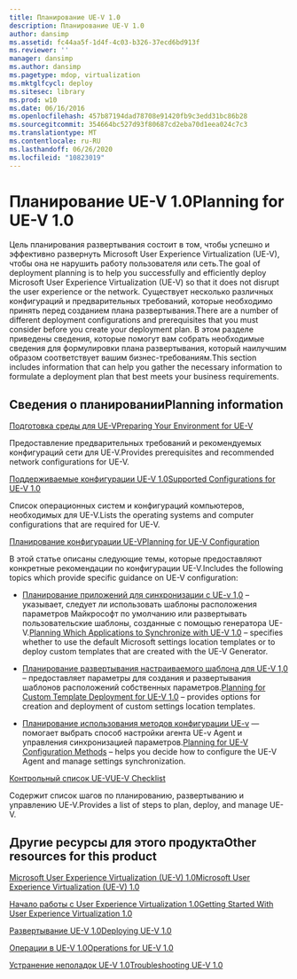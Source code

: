 ```yaml
---
title: Планирование UE-V 1.0
description: Планирование UE-V 1.0
author: dansimp
ms.assetid: fc44aa5f-1d4f-4c03-b326-37ecd6bd913f
ms.reviewer: ''
manager: dansimp
ms.author: dansimp
ms.pagetype: mdop, virtualization
ms.mktglfcycl: deploy
ms.sitesec: library
ms.prod: w10
ms.date: 06/16/2016
ms.openlocfilehash: 457b87194dad78708e91420fb9c3edd31bc86b28
ms.sourcegitcommit: 354664bc527d93f80687cd2eba70d1eea024c7c3
ms.translationtype: MT
ms.contentlocale: ru-RU
ms.lasthandoff: 06/26/2020
ms.locfileid: "10823019"
---
```

# <span data-ttu-id="2fe7d-103">Планирование UE-V 1.0</span><span class="sxs-lookup"><span data-stu-id="2fe7d-103">Planning for UE-V 1.0</span></span>


<span data-ttu-id="2fe7d-104">Цель планирования развертывания состоит в том, чтобы успешно и эффективно развернуть Microsoft User Experience Virtualization (UE-V), чтобы она не нарушить работу пользователя или сеть.</span><span class="sxs-lookup"><span data-stu-id="2fe7d-104">The goal of deployment planning is to help you successfully and efficiently deploy Microsoft User Experience Virtualization (UE-V) so that it does not disrupt the user experience or the network.</span></span> <span data-ttu-id="2fe7d-105">Существует несколько различных конфигураций и предварительных требований, которые необходимо принять перед созданием плана развертывания.</span><span class="sxs-lookup"><span data-stu-id="2fe7d-105">There are a number of different deployment configurations and prerequisites that you must consider before you create your deployment plan.</span></span> <span data-ttu-id="2fe7d-106">В этом разделе приведены сведения, которые помогут вам собрать необходимые сведения для формулировки плана развертывания, который наилучшим образом соответствует вашим бизнес-требованиям.</span><span class="sxs-lookup"><span data-stu-id="2fe7d-106">This section includes information that can help you gather the necessary information to formulate a deployment plan that best meets your business requirements.</span></span>

## <span data-ttu-id="2fe7d-107">Сведения о планировании</span><span class="sxs-lookup"><span data-stu-id="2fe7d-107">Planning information</span></span>


[<span data-ttu-id="2fe7d-108">Подготовка среды для UE-V</span><span class="sxs-lookup"><span data-stu-id="2fe7d-108">Preparing Your Environment for UE-V</span></span>](preparing-your-environment-for-ue-v.md)

<span data-ttu-id="2fe7d-109">Предоставление предварительных требований и рекомендуемых конфигураций сети для UE-V.</span><span class="sxs-lookup"><span data-stu-id="2fe7d-109">Provides prerequisites and recommended network configurations for UE-V.</span></span>

[<span data-ttu-id="2fe7d-110">Поддерживаемые конфигурации UE-V 1.0</span><span class="sxs-lookup"><span data-stu-id="2fe7d-110">Supported Configurations for UE-V 1.0</span></span>](supported-configurations-for-ue-v-10.md)

<span data-ttu-id="2fe7d-111">Список операционных систем и конфигураций компьютеров, необходимых для UE-V.</span><span class="sxs-lookup"><span data-stu-id="2fe7d-111">Lists the operating systems and computer configurations that are required for UE-V.</span></span>

[<span data-ttu-id="2fe7d-112">Планирование конфигурации UE-V</span><span class="sxs-lookup"><span data-stu-id="2fe7d-112">Planning for UE-V Configuration</span></span>](planning-for-ue-v-configuration.md)

<span data-ttu-id="2fe7d-113">В этой статье описаны следующие темы, которые предоставляют конкретные рекомендации по конфигурации UE-V.</span><span class="sxs-lookup"><span data-stu-id="2fe7d-113">Includes the following topics which provide specific guidance on UE-V configuration:</span></span>

-   <span data-ttu-id="2fe7d-114">[Планирование приложений для синхронизации с UE-v 1,0](planning-which-applications-to-synchronize-with-ue-v-10.md) – указывает, следует ли использовать шаблоны расположения параметров Майкрософт по умолчанию или развертывать пользовательские шаблоны, созданные с помощью генератора UE-V.</span><span class="sxs-lookup"><span data-stu-id="2fe7d-114">[Planning Which Applications to Synchronize with UE-V 1.0](planning-which-applications-to-synchronize-with-ue-v-10.md) – specifies whether to use the default Microsoft settings location templates or to deploy custom templates that are created with the UE-V Generator.</span></span>

-   <span data-ttu-id="2fe7d-115">[Планирование развертывания настраиваемого шаблона для UE-V 1,0](planning-for-custom-template-deployment-for-ue-v-10.md) – предоставляет параметры для создания и развертывания шаблонов расположений собственных параметров.</span><span class="sxs-lookup"><span data-stu-id="2fe7d-115">[Planning for Custom Template Deployment for UE-V 1.0](planning-for-custom-template-deployment-for-ue-v-10.md) – provides options for creation and deployment of custom settings location templates.</span></span>

-   <span data-ttu-id="2fe7d-116">[Планирование использования методов конфигурации UE-v](planning-for-ue-v-configuration-methods.md) — помогает выбрать способ настройки агента UE-v Agent и управления синхронизацией параметров.</span><span class="sxs-lookup"><span data-stu-id="2fe7d-116">[Planning for UE-V Configuration Methods](planning-for-ue-v-configuration-methods.md) – helps you decide how to configure the UE-V Agent and manage settings synchronization.</span></span>

[<span data-ttu-id="2fe7d-117">Контрольный список UE-V</span><span class="sxs-lookup"><span data-stu-id="2fe7d-117">UE-V Checklist</span></span>](ue-v-checklist.md)

<span data-ttu-id="2fe7d-118">Содержит список шагов по планированию, развертыванию и управлению UE-V.</span><span class="sxs-lookup"><span data-stu-id="2fe7d-118">Provides a list of steps to plan, deploy, and manage UE-V.</span></span>

## <span data-ttu-id="2fe7d-119">Другие ресурсы для этого продукта</span><span class="sxs-lookup"><span data-stu-id="2fe7d-119">Other resources for this product</span></span>


[<span data-ttu-id="2fe7d-120">Microsoft User Experience Virtualization (UE-V) 1.0</span><span class="sxs-lookup"><span data-stu-id="2fe7d-120">Microsoft User Experience Virtualization (UE-V) 1.0</span></span>](index.md)

[<span data-ttu-id="2fe7d-121">Начало работы с User Experience Virtualization 1.0</span><span class="sxs-lookup"><span data-stu-id="2fe7d-121">Getting Started With User Experience Virtualization 1.0</span></span>](getting-started-with-user-experience-virtualization-10.md)

[<span data-ttu-id="2fe7d-122">Развертывание UE-V 1.0</span><span class="sxs-lookup"><span data-stu-id="2fe7d-122">Deploying UE-V 1.0</span></span>](deploying-ue-v-10.md)

[<span data-ttu-id="2fe7d-123">Операции в UE-V 1.0</span><span class="sxs-lookup"><span data-stu-id="2fe7d-123">Operations for UE-V 1.0</span></span>](operations-for-ue-v-10.md)

[<span data-ttu-id="2fe7d-124">Устранение неполадок UE-V 1.0</span><span class="sxs-lookup"><span data-stu-id="2fe7d-124">Troubleshooting UE-V 1.0</span></span>](troubleshooting-ue-v-10.md)

 

 





